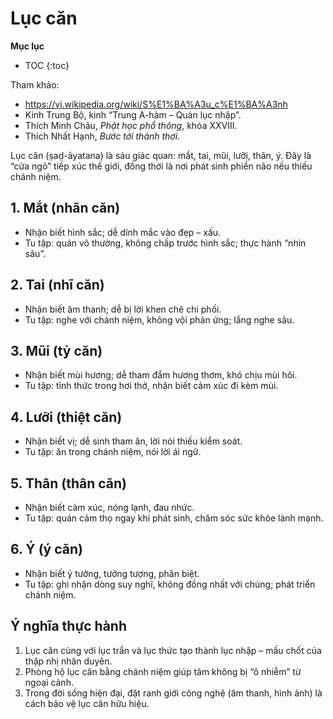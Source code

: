 # Lục căn

**Mục lục**

- TOC
{:toc}

Tham khảo:

- <https://vi.wikipedia.org/wiki/S%E1%BA%A3u_c%E1%BA%A3nh>
- Kinh Trung Bộ, kinh “Trung A-hàm – Quán lục nhập”.
- Thích Minh Châu, *Phật học phổ thông*, khóa XXVIII.
- Thích Nhất Hạnh, *Bước tới thảnh thơi*.

Lục căn (ṣaḍ-āyatana) là sáu giác quan: mắt, tai, mũi, lưỡi, thân, ý. Đây là “cửa ngõ” tiếp xúc thế giới, đồng thời là nơi phát sinh phiền não nếu thiếu chánh niệm.

## 1. Mắt (nhãn căn)

- Nhận biết hình sắc; dễ dính mắc vào đẹp – xấu.
- Tu tập: quán vô thường, không chấp trước hình sắc; thực hành “nhìn sâu”.

## 2. Tai (nhĩ căn)

- Nhận biết âm thanh; dễ bị lời khen chê chi phối.
- Tu tập: nghe với chánh niệm, không vội phản ứng; lắng nghe sâu.

## 3. Mũi (tỷ căn)

- Nhận biết mùi hương; dễ tham đắm hương thơm, khó chịu mùi hôi.
- Tu tập: tỉnh thức trong hơi thở, nhận biết cảm xúc đi kèm mùi.

## 4. Lưỡi (thiệt căn)

- Nhận biết vị; dễ sinh tham ăn, lời nói thiếu kiểm soát.
- Tu tập: ăn trong chánh niệm, nói lời ái ngữ.

## 5. Thân (thân căn)

- Nhận biết cảm xúc, nóng lạnh, đau nhức.
- Tu tập: quán cảm thọ ngay khi phát sinh, chăm sóc sức khỏe lành mạnh.

## 6. Ý (ý căn)

- Nhận biết ý tưởng, tưởng tượng, phân biệt.
- Tu tập: ghi nhận dòng suy nghĩ, không đồng nhất với chúng; phát triển chánh niệm.

## Ý nghĩa thực hành

1. Lục căn cùng với lục trần và lục thức tạo thành lục nhập – mấu chốt của thập nhị nhân duyên.
2. Phòng hộ lục căn bằng chánh niệm giúp tâm không bị “ô nhiễm” từ ngoại cảnh.
3. Trong đời sống hiện đại, đặt ranh giới công nghệ (âm thanh, hình ảnh) là cách bảo vệ lục căn hữu hiệu.
